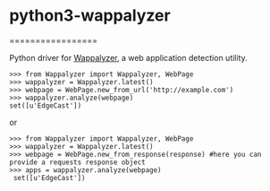 # python3-wappalyzer
=================

Python driver for [Wappalyzer][], a web application
detection utility.

    >>> from Wappalyzer import Wappalyzer, WebPage
    >>> wappalyzer = Wappalyzer.latest()
    >>> webpage = WebPage.new_from_url('http://example.com')
    >>> wappalyzer.analyze(webpage)
    set([u'EdgeCast'])
or 

    >>> from Wappalyzer import Wappalyzer, WebPage
    >>> wappalyzer = Wappalyzer.latest()
    >>> webpage = WebPage.new_from_response(response) #here you can provide a requests response object
    >>> apps = wappalyzer.analyze(webpage) 
     set([u'EdgeCast'])
[Wappalyzer]: http://wappalyzer.com/
